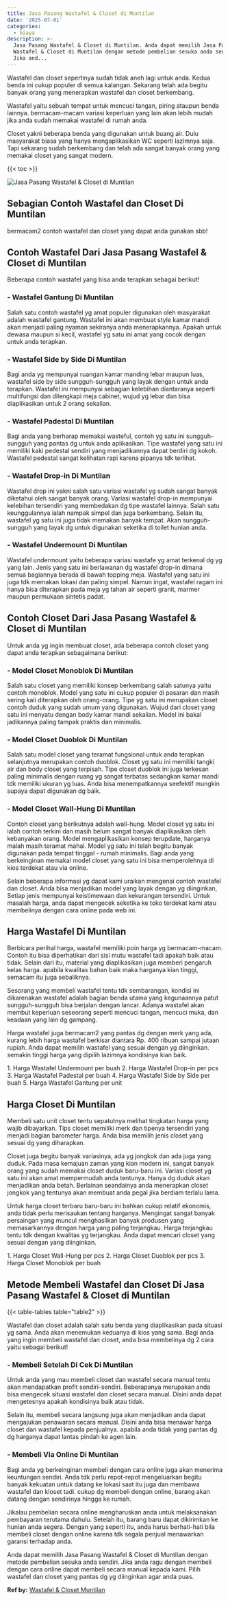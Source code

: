 ```yaml
---
title: Jasa Pasang Wastafel & Closet di Muntilan
date: '2025-07-01'
categories:
  - biaya
description: >-
  Jasa Pasang Wastafel & Closet di Muntilan. Anda dapat memilih Jasa Pasang
  Wastafel & Closet di Muntilan dengan metode pembelian sesuka anda sendiri.
  Jika and...
---
```


Wastafel dan closet sepertinya sudah tidak aneh lagi untuk anda. Kedua benda ini cukup populer di semua kalangan. Sekarang telah ada begitu banyak orang yang menerapkan wastafel dan closet berkembang.

Wastafel yaitu sebuah tempat untuk mencuci tangan, piring ataupun benda lainnya. bermacam-macam variasi keperluan yang lain akan lebih mudah jika anda sudah memakai wastafel di rumah anda.

Closet yakni beberapa benda yang digunakan untuk buang air. Dulu masyarakat biasa yang hanya mengaplikasikan WC seperti lazimnya saja. Tapi sekarang sudah berkembang dan telah ada sangat banyak orang yang memakai closet yang sangat modern.

{{< toc >}}

![Jasa Pasang Wastafel & Closet di Muntilan](/images/wastafel-closet-murah03.png)

## Sebagian Contoh Wastafel dan Closet Di Muntilan

bermacam2 contoh wastafel dan closet yang dapat anda gunakan sbb!

## Contoh Wastafel Dari Jasa Pasang Wastafel & Closet di Muntilan

Beberapa contoh wastafel yang bisa anda terapkan sebagai berikut!

### \- Wastafel Gantung Di Muntilan

Salah satu contoh wastafel yg amat populer digunakan oleh masyarakat adalah wastafel gantung. Wastafel ini akan membuat style kamar mandi akan menjadi paling nyaman sekiranya anda menerapkannya. Apakah untuk dewasa maupun si kecil, wastafel yg satu ini amat yang cocok dengan untuk anda terapkan.

### \- Wastafel Side by Side Di Muntilan

Bagi anda yg mempunyai ruangan kamar manding lebar maupun luas, wastafel side by side sungguh-sungguh yang layak dengan untuk anda terapkan. Wastafel ini mempunyai sebagian kelebihan diantaranya seperti multifungsi dan dilengkapi meja cabinet, wujud yg lebar dan bisa diaplikasikan untuk 2 orang sekalian.

### \- Wastafel Padestal Di Muntilan

Bagi anda yang berharap memakai wasteful, contoh yg satu ini sungguh-sungguh yang pantas dg untuk anda aplikasikan. Tipe wastafel yang satu ini memiliki kaki pedestal sendiri yang menjadikannya dapat berdiri dg kokoh. Wastafel pedestal sangat kelihatan rapi karena pipanya tdk terlihat.

### \- Wastafel Drop-in Di Muntilan

Wastafel drop ini yakni salah satu variasi wastafel yg sudah sangat banyak diketahui oleh sangat banyak orang. Variasi wastafel drop-in mempunyai kelebihan tersendiri yang membedakan dg tipe wastafel lainnya. Salah satu keunggulannya ialah nampak simpel dan juga berkembang. Selain itu, wastafel yg satu ini juga tidak memakan banyak tempat. Akan sungguh-sungguh yang layak dg untuk digunakan seketika di toilet hunian anda.

### \- Wastafel Undermount Di Muntilan

Wastafel undermount yaitu beberapa variasi wastafe yg amat terkenal dg yg yang lain. Jenis yang satu ini berlawanan dg wastafel drop-in dimana semua bagiannya berada di bawah topping meja. Wastafel yang satu ini juga tdk memakan lokasi dan paling simpel. Namun ingat, wastafel ragam ini hanya bisa diterapkan pada meja yg tahan air seperti granit, marmer maupun permukaan sintetis padat.

## Contoh Closet Dari Jasa Pasang Wastafel & Closet di Muntilan

Untuk anda yg ingin membuat closet, ada beberapa contoh closet yang dapat anda terapkan sebagaimana berikut:

### \- Model Closet Monoblok Di Muntilan

Salah satu closet yang memiliki konsep berkembang salah satunya yaitu contoh monoblok. Model yang satu ini cukup populer di pasaran dan masih sering kali diterapkan oleh orang-orang. Tipe yg satu ini merupakan closet contoh duduk yang sudah umum yang digunakan. Wujud dari closet yang satu ini menyatu dengan body kamar mandi sekalian. Model ini bakal jadikannya paling tampak praktis dan minimalis.

### \- Model Closet Duoblok Di Muntilan

Salah satu model closet yang teramat fungsional untuk anda terapkan selanjutnya merupakan contoh duoblok. Closet yg satu ini memiliki tangki air dan body closet yang terpisah. Tipe closet duoblok ini juga terkesan paling minimalis dengan ruang yg sangat terbatas sedangkan kamar mandi tdk memiliki ukuran yg luas. Anda bisa menempatkannya seefektif mungkin supaya dapat digunakan dg baik.

### \- Model Closet Wall-Hung Di Muntilan

Contoh closet yang berikutnya adalah wall-hung. Model closet yg satu ini ialah contoh terkini dan masih belum sangat banyak diaplikasikan oleh kebanyakan orang. Model mengaplikasikan konsep terupdate, harganya malah masih teramat mahal. Model yg satu ini telah begitu banyak digunakan pada tempat tinggal - rumah minimalis. Bagi anda yang berkeinginan memakai model closet yang satu ini bisa memperolehnya di kios terdekat atau via online.

Selain beberapa informasi yg dapat kami uraikan mengenai contoh wastafel dan closet. Anda bisa menjadikan model yang layak dengan yg diinginkan, Setiap jenis mempunyai keistimewaan dan kekurangan tersendiri. Untuk masalah harga, anda dapat mengecek seketika ke toko terdekat kami atau membelinya dengan cara online pada web ini.

## Harga Wastafel Di Muntilan

Berbicara perihal harga, wastafel memiliki poin harga yg bermacam-macam. Contoh itu bisa diperhatikan dari sisi mutu wastafel tadi apakah baik atau tidak. Selain dari itu, material yang diaplikasikan juga memberi pengaruh kelas harga. apabila kwalitas bahan baik maka harganya kian tinggi, semacam itu juga sebaliknya.

Sesorang yang membeli wastafel tentu tdk sembarangan, kondisi ini dikarenakan wastafel adalah bagian benda utama yang kegunaannya patut sungguh-sungguh bisa berjalan dengan lancar. Adanya wastafel akan membut keperluan seseorang seperti mencuci tangan, mencuci muka, dan keadaan yang lain dg gampang.

Harga wastafel juga bermacam2 yang pantas dg dengan merk yang ada, kurang lebih harga wastafel berkisar diantara Rp. 400 ribuan sampai jutaan rupiah. Anda dapat memilih wastafel yang sesuai dengan yg diinginkan. semakin tinggi harga yang dipilih lazimnya kondisinya kian baik.

1\. Harga Wastafel Undermount per buah 2. Harga Wastafel Drop-in per pcs 3. Harga Wastafel Padestal per buah 4. Harga Wastafel Side by Side per buah 5. Harga Wastafel Gantung per unit

## Harga Closet Di Muntilan

Membeli satu unit closet tentu sepatutnya melihat tingkatan harga yang wajib dibayarkan. Tips closet memiliki merk dan tipenya tersendiri yang menjadi bagian barometer harga. Anda bisa memilih jenis closet yang sesuai dg yang diharapkan.

Closet juga begitu banyak variasinya, ada yg jongkok dan ada juga yang duduk. Pada masa kemajuan zaman yang kian modern ini, sangat banyak orang yang sudah memakai closet duduk baru-baru ini. Variasi closet yg satu ini akan amat mempermudah anda tentunya. Hanya dg duduk akan menjadikan anda betah. Berlainan seandainya anda menerapkan closet jongkok yang tentunya akan membuat anda pegal jika berdiam terlalu lama.

Untuk harga closet terbaru baru-baru ini bahkan cukup relatif ekonomis, anda tidak perlu merisaukan tentang harganya. Mengingat sangat banyak persaingan yang muncul menghasilkan banyak produsen yang memasarkannya dengan harga yang paling terjangkau. Harga terjangkau tentu tdk dengan kwalitas yg terjangkau. Anda dapat mencari closet yang sesuai dengan yang diinginkan.

1\. Harga Closet Wall-Hung per pcs 2. Harga Closet Duoblok per pcs 3. Harga Closet Monoblok per buah

## Metode Membeli Wastafel dan Closet Di Jasa Pasang Wastafel & Closet di Muntilan

{{< table-tables table="table2" >}}

Wastafel dan closet adalah salah satu benda yang diaplikasikan pada situasi yg sama. Anda akan menemukan keduanya di kios yang sama. Bagi anda yang ingin membeli wastafel dan closet, anda bisa membelinya dg 2 cara yaitu sebagai berikut!

### \- Membeli Setelah Di Cek Di Muntilan

Untuk anda yang mau membeli closet dan wastafel secara manual tentu akan mendapatkan profit sendiri-sendiri. Beberapanya merupakan anda bisa mengecek situasi wastafel dan closet secara manual. Disini anda dapat mengetesnya apakah kondisinya baik atau tidak.

Selain itu, membeli secara langsung juga akan menjadikan anda dapat mengajukan penawaran secara manual. Disini anda bisa menawar harga closet dan wastafel kepada penjualnya. apabila anda tidak yang pantas dg dg harganya dapat lantas pindah ke agen lain.

### \- Membeli Via Online Di Muntilan

Bagi anda yg berkeinginan membeli dengan cara online juga akan menerima keuntungan sendiri. Anda tdk perlu repot-repot mengeluarkan begitu banyak kekuatan untuk datang ke lokasi saat itu juga dan membawa wastafel dan kloset tadi. cukup dg membeli dengan online, barang akan datang dengan sendirinya hingga ke rumah.

Jikalau pembelian secara online mengharuskan anda untuk melaksanakan pembayaran terutama dahulu. Setelah itu, barang baru dapat dikirimkan ke hunian anda segera. Dengan yang seperti itu, anda harus berhati-hati bila membeli closet dengan online karena tdk segala penjual menawarkan garansi terhadap anda.

Anda dapat memilih Jasa Pasang Wastafel & Closet di Muntilan dengan metode pembelian sesuka anda sendiri. Jika anda ragu dengan membeli dengan cara online dapat membeli secara manual kepada kami. Pilih wastafel dan closet yang pantas dg yg diinginkan agar anda puas.

**Ref by:** [Wastafel & Closet Muntilan](https://id.wikipedia.org/wiki/Wastafel)
